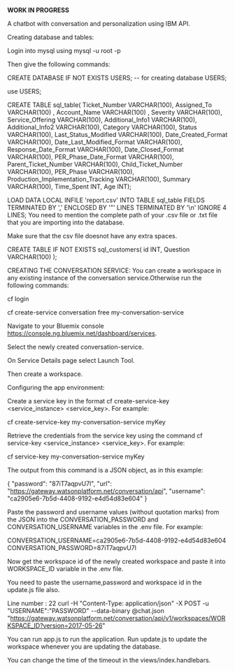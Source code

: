 **WORK IN PROGRESS**

A chatbot with conversation and personalization using IBM API.

Creating database and tables:

Login into mysql using mysql -u root -p

Then give the following commands:

CREATE DATABASE IF NOT EXISTS USERS;                   -- for creating database USERS;

use USERS;

CREATE TABLE sql_table(
             Ticket_Number VARCHAR(100),
             Assigned_To   VARCHAR(100) , 
             Account_Name  VARCHAR(100) , 
             Severity VARCHAR(100), 
             Service_Offering VARCHAR(100), 
             Additional_Info1 VARCHAR(100), 
             Additional_Info2 VARCHAR(100), 
             Category  VARCHAR(100), 
             Status  VARCHAR(100), 
             Last_Status_Modified  VARCHAR(100), 
             Date_Created_Format  VARCHAR(100), 
            Date_Last_Modified_Format  VARCHAR(100), 
            Response_Date_Format  VARCHAR(100), 
            Date_Closed_Format  VARCHAR(100), 
            PER_Phase_Date_Format  VARCHAR(100), 
            Parent_Ticket_Number  VARCHAR(100), 
            Child_Ticket_Number  VARCHAR(100), 
            PER_Phase  VARCHAR(100), 
            Production_Implementation_Tracking  VARCHAR(100), 
            Summary  VARCHAR(100), 
            Time_Spent  INT, 
             Age INT); 

LOAD DATA LOCAL INFILE 'report.csv' INTO TABLE sql_table FIELDS TERMINATED BY ',' ENCLOSED BY '"'  LINES TERMINATED BY '\n' IGNORE 4 LINES;
You need to mention the complete path of your .csv file or .txt file that you are importing into the database.

Make sure that the csv file doesnot have any extra spaces.

CREATE TABLE IF NOT EXISTS sql_customers( 
         id INT, 
         Question VARCHAR(100) ); 

CREATING THE CONVERSATION SERVICE:
You can create a workspace in any existing instance of the conversation service.Otherwise run the following commands:

cf login

cf create-service conversation free my-conversation-service

Navigate to your Bluemix console https://console.ng.bluemix.net/dashboard/services.

Select the newly created conversation-service.

On Service Details page select Launch Tool.

Then create a workspace.

Configuring the app environment:

Create a service key  in the format cf create-service-key <service_instance> <service_key>. For example:

cf create-service-key my-conversation-service myKey

Retrieve the credentials from the service key using the command cf service-key <service_instance> <service_key>. For example:

cf service-key my-conversation-service myKey

The output from this command is a JSON object, as in this example:

{
  "password": "87iT7aqpvU7l",
  "url": "https://gateway.watsonplatform.net/conversation/api",
  "username": "ca2905e6-7b5d-4408-9192-e4d54d83e604"
}

Paste the password and username values (without quotation marks) from the JSON into the CONVERSATION_PASSWORD and CONVERSATION_USERNAME variables in the .env file. For example:

CONVERSATION_USERNAME=ca2905e6-7b5d-4408-9192-e4d54d83e604
CONVERSATION_PASSWORD=87iT7aqpvU7l

Now get the workspace id of the newly created workspace and paste it into  WORKSPACE_ID variable in the .env file.

You need to paste the username,password and workspace id in the update.js file also.

Line number : 22
curl -H "Content-Type: application/json" -X POST -u "USERNAME":"PASSWORD" --data-binary @chat.json "https://gateway.watsonplatform.net/conversation/api/v1/workspaces/WORKSPACE_ID?version=2017-05-26"

You can run app.js to run the application.
Run update.js to update the workspace whenever you are updating the database.

You can change the time of the timeout in the views/index.handlebars.



 
